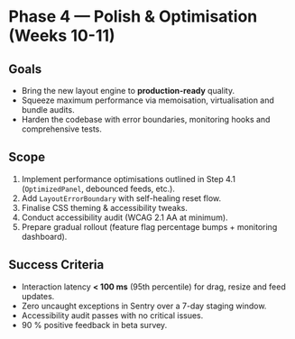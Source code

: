 # Phase 4 — Polish & Optimisation (Weeks 10-11)

## Goals

- Bring the new layout engine to **production-ready** quality.
- Squeeze maximum performance via memoisation, virtualisation and bundle audits.
- Harden the codebase with error boundaries, monitoring hooks and comprehensive tests.

## Scope

1. Implement performance optimisations outlined in Step 4.1 (`OptimizedPanel`, debounced feeds, etc.).
2. Add `LayoutErrorBoundary` with self-healing reset flow.
3. Finalise CSS theming & accessibility tweaks.
4. Conduct accessibility audit (WCAG 2.1 AA at minimum).
5. Prepare gradual rollout (feature flag percentage bumps + monitoring dashboard).

## Success Criteria

- Interaction latency **< 100 ms** (95th percentile) for drag, resize and feed updates.
- Zero uncaught exceptions in Sentry over a 7-day staging window.
- Accessibility audit passes with no critical issues.
- 90 % positive feedback in beta survey. 